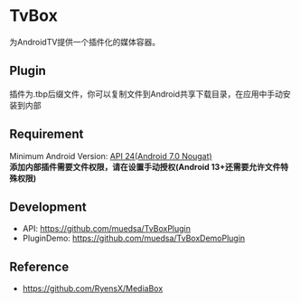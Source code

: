 # TvBox
为AndroidTV提供一个插件化的媒体容器。

## Plugin
插件为.tbp后缀文件，你可以复制文件到Android共享下载目录，在应用中手动安装到内部

## Requirement
Minimum Android Version: [API 24(Android 7.0 Nougat)](https://developer.android.com/about/versions/nougat)  
**添加内部插件需要文件权限，请在设置手动授权(Android 13+还需要允许文件特殊权限)**

## Development
- API: https://github.com/muedsa/TvBoxPlugin
- PluginDemo: https://github.com/muedsa/TvBoxDemoPlugin

## Reference
- https://github.com/RyensX/MediaBox
